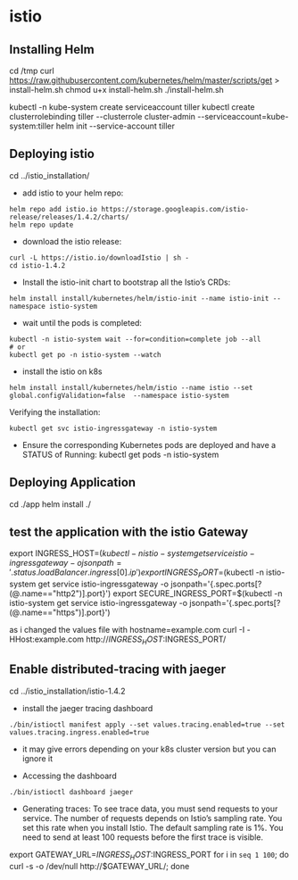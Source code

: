 # istio

## Installing Helm
cd /tmp
curl https://raw.githubusercontent.com/kubernetes/helm/master/scripts/get > install-helm.sh
chmod u+x install-helm.sh
./install-helm.sh

kubectl -n kube-system create serviceaccount tiller
kubectl create clusterrolebinding tiller --clusterrole cluster-admin --serviceaccount=kube-system:tiller
helm init --service-account tiller









## Deploying istio
cd ../istio_installation/

- add istio to your helm repo:
```
helm repo add istio.io https://storage.googleapis.com/istio-release/releases/1.4.2/charts/
helm repo update
```

- download the istio release:
```
curl -L https://istio.io/downloadIstio | sh -
cd istio-1.4.2
```

- Install the istio-init chart to bootstrap all the Istio’s CRDs:
```
helm install install/kubernetes/helm/istio-init --name istio-init --namespace istio-system
```

- wait until the pods is completed:
```
kubectl -n istio-system wait --for=condition=complete job --all
# or
kubectl get po -n istio-system --watch
```

- install the istio on k8s
```
helm install install/kubernetes/helm/istio --name istio --set global.configValidation=false  --namespace istio-system 
```




Verifying the installation:
```
kubectl get svc istio-ingressgateway -n istio-system
```


- Ensure the corresponding Kubernetes pods are deployed and have a STATUS of Running:
kubectl get pods -n istio-system



















## Deploying Application
cd ./app
helm install ./






## test the application with the istio Gateway
export INGRESS_HOST=$(kubectl -n istio-system get service istio-ingressgateway -o jsonpath='{.status.loadBalancer.ingress[0].ip}')
export INGRESS_PORT=$(kubectl -n istio-system get service istio-ingressgateway -o jsonpath='{.spec.ports[?(@.name=="http2")].port}')
export SECURE_INGRESS_PORT=$(kubectl -n istio-system get service istio-ingressgateway -o jsonpath='{.spec.ports[?(@.name=="https")].port}')

as i changed the values file with hostname=example.com
curl -I -HHost:example.com http://$INGRESS_HOST:$INGRESS_PORT/





## Enable distributed-tracing with jaeger
cd ../istio_installation/istio-1.4.2

- install the jaeger tracing dashboard
```
./bin/istioctl manifest apply --set values.tracing.enabled=true --set values.tracing.ingress.enabled=true 
```
- it may give errors depending on your k8s cluster version but you can ignore it




- Accessing the dashboard
```
./bin/istioctl dashboard jaeger
```


- Generating traces:
To see trace data, you must send requests to your service. The number of requests depends on Istio’s sampling rate. You set this rate when you install Istio. The default sampling rate is 1%. You need to send at least 100 requests before the first trace is visible. 

export GATEWAY_URL=$INGRESS_HOST:$INGRESS_PORT
for i in `seq 1 100`; do curl -s -o /dev/null http://$GATEWAY_URL/; done






















